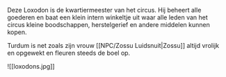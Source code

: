 Deze Loxodon is de kwartiermeester van het circus. Hij beheert alle goederen en baat een klein intern winkeltje uit waar alle leden van het circus kleine boodschappen, herstelgerief en andere middelen kunnen kopen. 

Turdum is net zoals zijn vrouw [[NPC/Zossu Luidsnuit|Zossu]] altijd vrolijk en opgewekt en fleuren steeds de boel op. 

![[loxodons.jpg]]